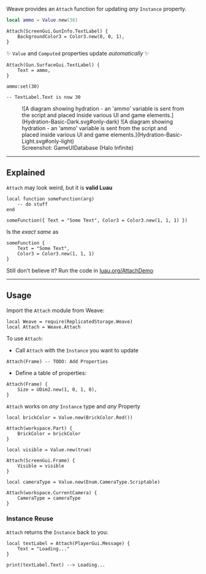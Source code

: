 Weave provides an `Attach` function for updating _any_ `Instance` property.

```lua
local ammo = Value.new(36)
```

```luau
Attach(ScreenGui.GunInfo.TextLabel) {
	BackgroundColor3 = Color3.new(0, 0, 1),
}
```

✨ `Value` and `Computed` properties update _automatically_ ✨

```luau
Attach(Gun.SurfaceGui.TextLabel) {
	Text = ammo,
}

ammo:set(30)

-- TextLabel.Text is now 30
```

<figure markdown>
![A diagram showing hydration - an 'ammo' variable is sent from the script and placed inside various UI and game elements.](Hydration-Basic-Dark.svg#only-dark)
![A diagram showing hydration - an 'ammo' variable is sent from the script and placed inside various UI and game elements.](Hydration-Basic-Light.svg#only-light)
<figcaption>Screenshot: GameUIDatabase (Halo Infinite)</figcaption>
</figure>

---

## Explained

`Attach` may look weird, but it is **valid Luau**

```luau
local function someFunction(arg)
	-- do stuff
end

someFunction({ Text = "Some Text", Color3 = Color3.new(1, 1, 1) })
```

Is the _exact same_ as

```luau
someFunction {
	Text = "Some Text",
	Color3 = Color3.new(1, 1, 1)
}
```

Still don't believe it? Run the code in <a href="https://luau.org/demo?share=H4sIAAAAAAAACsvJT07MUUgrzUsuyczPUyjOz011g3I0EovSNbkUFBQUCooy80pAXL2Q1IoSHQUQyzk%2FJ7%2FIWJMrNS%2BFiwtFW7UCSJWCrYJScH5uKpijpKMAUa9gq5BgqKMAQgkKtZqoOhWqFcDWYWg3UtIBSyDMMNBRAKEErlouLi4AkZUuRMQAAAA%3D" target="_blank">luau.org/AttachDemo</a>

---

## Usage

Import the `Attach` module from Weave:

```luau linenums="1"
local Weave = require(ReplicatedStorage.Weave)
local Attach = Weave.Attach
```

To use `Attach`:

- Call `Attach` with the `Instance` you want to update

```luau
Attach(Frame) -- TODO: Add Properties
```

- Define a table of properties:

```luau
Attach(Frame) {
	Size = UDim2.new(1, 0, 1, 0),
}
```

`Attach` works on _any_ `Instance` type and _any_ Property

```luau
local brickColor = Value.new(BrickColor.Red())

Attach(workspace.Part) {
	BrickColor = brickColor
}

local visible = Value.new(true)

Attach(ScreenGui.Frame) {
	Visible = visible
}

local cameraType = Value.new(Enum.CameraType.Scriptable)

Attach(workspace.CurrentCamera) {
	CameraType = cameraType
}
```

### Instance Reuse

`Attach` returns the `Instance` back to you:

```luau
local textLabel = Attach(PlayerGui.Message) {
	Text = "Loading..."
}

print(textLabel.Text) --> Loading...
```
